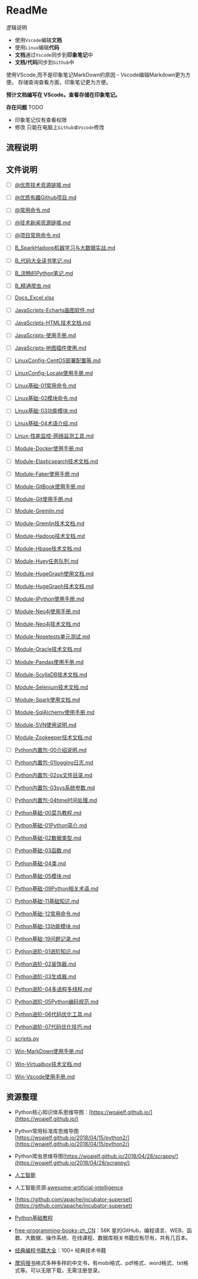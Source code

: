 # ReadMe

逻辑说明

- 使用```Vscode```编辑**文档**
- 使用```Linux```编辑**代码**
- **文档**通过```Vscode```同步到**印象笔记**中
- **文档/代码**同步到```Github```中

使用VScode,而不是印象笔记MarkDown的原因 - Vscode编辑Markdown更为方便。
存储查询查看方面，印象笔记更为方便。

**预计文档编写在 VScode。查看存储在印象笔记。**

**存在问题** TODO

- 印象笔记仅有查看权限
- 修改 只能在电脑上```Github或Vscode```修改

## 流程说明

## 文件说明

- [ ] [@优质技术资源链接.md](https://github.com/fansichao/awesome-it/blob/master/docs/@优质技术资源链接.md)
- [ ] [@优质有趣Github项目.md](https://github.com/fansichao/awesome-it/blob/master/docs/@优质有趣Github项目.md)
- [ ] [@常用命令.md](https://github.com/fansichao/awesome-it/blob/master/docs/@常用命令.md)
- [ ] [@技术新闻资源链接.md](https://github.com/fansichao/awesome-it/blob/master/docs/@技术新闻资源链接.md)
- [ ] [@项目常用命令.md](https://github.com/fansichao/awesome-it/blob/master/docs/@项目常用命令.md)

- [ ] [B_SparkHadoop机器学习与大数据实战.md](https://github.com/fansichao/awesome-it/blob/master/docs/B_SparkHadoop机器学习与大数据实战.md)
- [ ] [B_代码大全读书笔记.md](https://github.com/fansichao/awesome-it/blob/master/docs/B_代码大全读书笔记.md)
- [ ] [B_流畅的Python笔记.md](https://github.com/fansichao/awesome-it/blob/master/docs/B_流畅的Python笔记.md)
- [ ] [B_精通爬虫.md](https://github.com/fansichao/awesome-it/blob/master/docs/B_精通爬虫.md)
- [ ] [Docs_Excel.xlsx](https://github.com/fansichao/awesome-it/blob/master/docs/Docs_Excel.xlsx)
- [ ] [JavaScripts-Echarts画图软件.md](https://github.com/fansichao/awesome-it/blob/master/docs/JavaScripts-Echarts画图软件.md)
- [ ] [JavaScripts-HTML技术文档.md](https://github.com/fansichao/awesome-it/blob/master/docs/JavaScripts-HTML技术文档.md)
- [ ] [JavaScripts-使用手册.md](https://github.com/fansichao/awesome-it/blob/master/docs/JavaScripts-使用手册.md)
- [ ] [JavaScripts-地图插件使用.md](https://github.com/fansichao/awesome-it/blob/master/docs/JavaScripts-地图插件使用.md)
- [ ] [LinuxConfig-CentOS部署配置等.md](https://github.com/fansichao/awesome-it/blob/master/docs/LinuxConfig-CentOS部署配置等.md)
- [ ] [LinuxConfig-Locale使用手册.md](https://github.com/fansichao/awesome-it/blob/master/docs/LinuxConfig-Locale使用手册.md)
- [ ] [Linux基础-01常用命令.md](https://github.com/fansichao/awesome-it/blob/master/docs/Linux基础-01常用命令.md)
- [ ] [Linux基础-02模块命令.md](https://github.com/fansichao/awesome-it/blob/master/docs/Linux基础-02模块命令.md)
- [ ] [Linux基础-03功能模块.md](https://github.com/fansichao/awesome-it/blob/master/docs/Linux基础-03功能模块.md)
- [ ] [Linux基础-04术语介绍.md](https://github.com/fansichao/awesome-it/blob/master/docs/Linux基础-04术语介绍.md)
- [ ] [Linux-性能监控-网络监测工具.md](https://github.com/fansichao/awesome-it/blob/master/docs/Linux-性能监控-网络监测工具.md)
- [ ] [Module-Docker使用手册.md](https://github.com/fansichao/awesome-it/blob/master/docs/Module-Docker使用手册.md)
- [ ] [Module-Elasticsearch技术文档.md](https://github.com/fansichao/awesome-it/blob/master/docs/Module-Elasticsearch技术文档.md)
- [ ] [Module-Faker使用手册.md](https://github.com/fansichao/awesome-it/blob/master/docs/Module-Faker使用手册.md)
- [ ] [Module-GitBook使用手册.md](https://github.com/fansichao/awesome-it/blob/master/docs/Module-GitBook使用手册.md)
- [ ] [Module-Git使用手册.md](https://github.com/fansichao/awesome-it/blob/master/docs/Module-Git使用手册.md)
- [ ] [Module-Gremlin.md](https://github.com/fansichao/awesome-it/blob/master/docs/Module-Gremlin.md)
- [ ] [Module-Gremlin技术文档.md](https://github.com/fansichao/awesome-it/blob/master/docs/Module-Gremlin技术文档.md)
- [ ] [Module-Hadoop技术文档.md](https://github.com/fansichao/awesome-it/blob/master/docs/Module-Hadoop技术文档.md)
- [ ] [Module-Hbase技术文档.md](https://github.com/fansichao/awesome-it/blob/master/docs/Module-Hbase技术文档.md)
- [ ] [Module-Huey任务队列.md](https://github.com/fansichao/awesome-it/blob/master/docs/Module-Huey任务队列.md)
- [ ] [Module-HugeGraph使用文档.md](https://github.com/fansichao/awesome-it/blob/master/docs/Module-HugeGraph使用文档.md)
- [ ] [Module-HugeGraph技术文档.md](https://github.com/fansichao/awesome-it/blob/master/docs/Module-HugeGraph技术文档.md)
- [ ] [Module-IPython使用手册.md](https://github.com/fansichao/awesome-it/blob/master/docs/Module-IPython使用手册.md)
- [ ] [Module-Neo4j使用手册.md](https://github.com/fansichao/awesome-it/blob/master/docs/Module-Neo4j使用手册.md)
- [ ] [Module-Neo4j技术文档.md](https://github.com/fansichao/awesome-it/blob/master/docs/Module-Neo4j技术文档.md)
- [ ] [Module-Nosetests单元测试.md](https://github.com/fansichao/awesome-it/blob/master/docs/Module-Nosetests单元测试.md)
- [ ] [Module-Oracle技术文档.md](https://github.com/fansichao/awesome-it/blob/master/docs/Module-Oracle技术文档.md)
- [ ] [Module-Pandas使用手册.md](https://github.com/fansichao/awesome-it/blob/master/docs/Module-Pandas使用手册.md)
- [ ] [Module-ScyllaDB技术文档.md](https://github.com/fansichao/awesome-it/blob/master/docs/Module-ScyllaDB技术文档.md)
- [ ] [Module-Selenium技术文档.md](https://github.com/fansichao/awesome-it/blob/master/docs/Module-Selenium技术文档.md)
- [ ] [Module-Spark使用文档.md](https://github.com/fansichao/awesome-it/blob/master/docs/Module-Spark使用文档.md)
- [ ] [Module-SqlAlchemy使用手册.md](https://github.com/fansichao/awesome-it/blob/master/docs/Module-SqlAlchemy使用手册.md)
- [ ] [Module-SVN使用说明.md](https://github.com/fansichao/awesome-it/blob/master/docs/Module-SVN使用说明.md)
- [ ] [Module-Zookeeper技术文档.md](https://github.com/fansichao/awesome-it/blob/master/docs/Module-Zookeeper技术文档.md)
- [ ] [Python内置包-00介绍说明.md](https://github.com/fansichao/awesome-it/blob/master/docs/Python内置包-00介绍说明.md)
- [ ] [Python内置包-01logging日志.md](https://github.com/fansichao/awesome-it/blob/master/docs/Python内置包-01logging日志.md)
- [ ] [Python内置包-02os文件目录.md](https://github.com/fansichao/awesome-it/blob/master/docs/Python内置包-02os文件目录.md)
- [ ] [Python内置包-03sys系统参数.md](https://github.com/fansichao/awesome-it/blob/master/docs/Python内置包-03sys系统参数.md)
- [ ] [Python内置包-04time时间处理.md](https://github.com/fansichao/awesome-it/blob/master/docs/Python内置包-04time时间处理.md)
- [ ] [Python基础-00菜鸟教程.md](https://github.com/fansichao/awesome-it/blob/master/docs/Python基础-00菜鸟教程.md)
- [ ] [Python基础-01Python简介.md](https://github.com/fansichao/awesome-it/blob/master/docs/Python基础-01Python简介.md)
- [ ] [Python基础-02数据类型.md](https://github.com/fansichao/awesome-it/blob/master/docs/Python基础-02数据类型.md)
- [ ] [Python基础-03函数.md](https://github.com/fansichao/awesome-it/blob/master/docs/Python基础-03函数.md)
- [ ] [Python基础-04类.md](https://github.com/fansichao/awesome-it/blob/master/docs/Python基础-04类.md)
- [ ] [Python基础-05模块.md](https://github.com/fansichao/awesome-it/blob/master/docs/Python基础-05模块.md)
- [ ] [Python基础-09Python相关术语.md](https://github.com/fansichao/awesome-it/blob/master/docs/Python基础-09Python相关术语.md)
- [ ] [Python基础-11基础知识.md](https://github.com/fansichao/awesome-it/blob/master/docs/Python基础-11基础知识.md)
- [ ] [Python基础-12常用命令.md](https://github.com/fansichao/awesome-it/blob/master/docs/Python基础-12常用命令.md)
- [ ] [Python基础-13功能模块.md](https://github.com/fansichao/awesome-it/blob/master/docs/Python基础-13功能模块.md)
- [ ] [Python基础-19问题记录.md](https://github.com/fansichao/awesome-it/blob/master/docs/Python基础-19问题记录.md)
- [ ] [Python进阶-01进阶知识.md](https://github.com/fansichao/awesome-it/blob/master/docs/Python进阶-01进阶知识.md)
- [ ] [Python进阶-02装饰器.md](https://github.com/fansichao/awesome-it/blob/master/docs/Python进阶-02装饰器.md)
- [ ] [Python进阶-03生成器.md](https://github.com/fansichao/awesome-it/blob/master/docs/Python进阶-03生成器.md)
- [ ] [Python进阶-04多进程多线程.md](https://github.com/fansichao/awesome-it/blob/master/docs/Python进阶-04多进程多线程.md)
- [ ] [Python进阶-05Python编码规范.md](https://github.com/fansichao/awesome-it/blob/master/docs/Python进阶-05Python编码规范.md)
- [ ] [Python进阶-06代码优化工具.md](https://github.com/fansichao/awesome-it/blob/master/docs/Python进阶-06代码优化工具.md)
- [ ] [Python进阶-07代码优化技巧.md](https://github.com/fansichao/awesome-it/blob/master/docs/Python进阶-07代码优化技巧.md)
- [ ] [scripts.py](https://github.com/fansichao/awesome-it/blob/master/docs/scripts.py)
- [ ] [Win-MarkDown使用手册.md](https://github.com/fansichao/awesome-it/blob/master/docs/Win-MarkDown使用手册.md)
- [ ] [Win-Virtualbox技术文档.md](https://github.com/fansichao/awesome-it/blob/master/docs/Win-Virtualbox技术文档.md)
- [ ] [Win-Vscode使用手册.md](https://github.com/fansichao/awesome-it/blob/master/docs/Win-Vscode使用手册.md)

## 资源整理

- Python核心知识体系思维导图：[https://woaielf.github.io/](https://woaielf.github.io/)
- Python常用标准库思维导图[https://woaielf.github.io/2018/04/15/python2/](https://woaielf.github.io/2018/04/15/python2/)
- Python爬虫思维导图[https://woaielf.github.io/2018/04/28/scrappy/](https://woaielf.github.io/2018/04/28/scrappy/)
- [人工智能](https://github.com/PacktPublishing/Artificial-Intelligence-with-Python)
- 人工智能资源:[awesome-artificial-intelligence](https://github.com/owainlewis/awesome-artificial-intelligence)
- [https://github.com/apache/incubator-superset](https://github.com/apache/incubator-superset)
- [Python基础教程](http://c.biancheng.net/python/modules/)

- [free-programming-books-zh_CN](https://github.com/justjavac/free-programming-books-zh_CN)：58K 星的GitHub，编程语言、WEB、函数、大数据、操作系统、在线课程、数据库相关书籍应有尽有，共有几百本。
- [经典编程书籍大全](https://github.com/jobbole/awesome-programming-books)：100+ 经典技术书籍
- [摩鸠搜书](https://www.jiumodiary.com/)格式多种多样的中文书，有mobi格式、pdf格式、word格式、txt格式等。可以无限下载，无需注册登录。